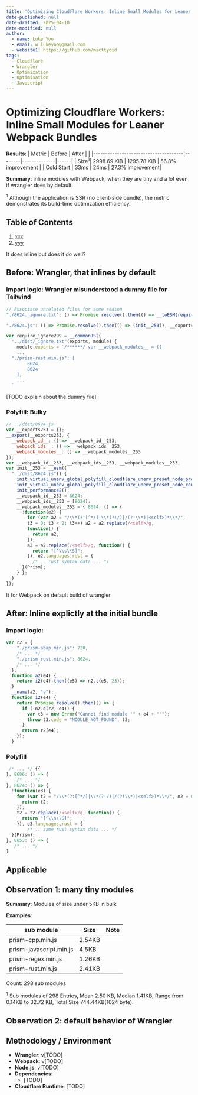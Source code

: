 ```yaml
---
title: 'Optimizing Cloudflare Workers: Inline Small Modules for Leaner Webpack Bundles'
date-published: null
date-drafted: 2025-04-10
date-modified: null
author:
  - name: Luke Yoo
  - email: w.lukeyoo@gmail.com
  - website1: https://github.com/micttyoid
tags:
  - Cloudflare
  - Wrangler
  - Optimization
  - Optimisation
  - Javascript
---
```


# Optimizing Cloudflare Workers: Inline Small Modules for Leaner Webpack Bundles

**Results**:
| Metric                               | Before | After        |      |
|--------------------------------------|--------|--------------|------|
| Size<sup>1</sup>| 2998.69 KiB | 1295.78 KiB  |   56.8% improvement   |
| Cold Start   | 33ms   | 24ms   | 27.3% improvement|


**Summary**:
inline modules with Webpack, when they are tiny and a lot even if
wrangler does by default.

<sup>1</sup> Although the application is SSR (no client-side bundle),
the metric demonstrates its build-time optimization efficiency.

## Table of Contents

1. [xxx](#xxx)
1. [yyy](#yyy)


It does inline but does it do well?

## Before: Wrangler, that inlines by default

### Import logic: Wrangler misunderstood a dummy file for Tailwind

```js
// Associate unrelated files for some reason
"./8624._ignore.txt": () => Promise.resolve().then(() => __toESM(require_ignore253())),

"./8624.js": () => Promise.resolve().then(() => (init__253(), __exports253)),

var require_ignore299 = __commonJS({
  "../dist/_ignore.txt"(exports, module) {
    module.exports = `/******/ var __webpack_modules__ = ({
    ...
  "./prism-rust.min.js": [
		8624,
		8624
	],
    ...
  `
```

[TODO explain about the dummy file]

### Polyfill: Bulky
```js filename="worker.js"
// ../dist/8624.js
var __exports253 = {};
__export(__exports253, {
  __webpack_id__: () => __webpack_id__253,
  __webpack_ids__: () => __webpack_ids__253,
  __webpack_modules__: () => __webpack_modules__253
});
var __webpack_id__253, __webpack_ids__253, __webpack_modules__253;
var init__253 = __esm({
  "../dist/8624.js"() {
    init_virtual_unenv_global_polyfill_cloudflare_unenv_preset_node_process();
    init_virtual_unenv_global_polyfill_cloudflare_unenv_preset_node_console();
    init_performance2();
    __webpack_id__253 = 8624;
    __webpack_ids__253 = [8624];
    __webpack_modules__253 = { 8624: () => {
      !function(e2) {
        for (var a2 = "/\\*(?:[^*/]|\\*(?!/)|/(?!\\*)|<self>)*\\*/",
        t3 = 0; t3 < 2; t3++) a2 = a2.replace(/<self>/g,
        function() {
          return a2;
        });
        a2 = a2.replace(/<self>/g, function() {
          return "[^\\s\\S]";
        }), e2.languages.rust = { 
          /* .. rust syntax data ... */
      }(Prism);
    } };
  }
});
```


It
for Webpack on default build of wrangler


## After: Inline explictly at the initial bundle

### Import logic:
```js
var r2 = {
    "./prism-abap.min.js": 720, 
    /* ... */
    "./prism-rust.min.js": 8624,
    /* ... */
  };
  function a2(e4) {
    return i2(e4).then((e5) => n2.t(e5, 23));
  }
  __name(a2, "a");
  function i2(e4) {
    return Promise.resolve().then(() => {
      if (!n2.o(r2, e4)) {
        var t3 = new Error("Cannot find module '" + e4 + "'");
        throw t3.code = "MODULE_NOT_FOUND", t3;
      }
      return r2[e4];
    });
  }
```

### Polyfill
```js
 /* ... */ {{
}, 8606: () => {
    /* ... */
}, 8624: () => {
  !function(e3) {
    for (var t2 = "/\\*(?:[^*/]|\\*(?!/)|/(?!\\*)|<self>)*\\*/", n2 = 0; n2 < 2; n2++) t2 = t2.replace(/<self>/g, function() {
      return t2;
    });
    t2 = t2.replace(/<self>/g, function() {
      return "[^\\s\\S]";
    }), e3.languages.rust = { 
        /* .. same rust syntax data ... */
  }(Prism);
}, 8653: () => {
   /* ... */
}
```

## Applicable 

## Observation 1: many tiny modules

**Summary**: Modules of size under 5KB in bulk

**Examples**:

| sub module              | Size        | Note     |
|-------------------------|-------------|----------|
| prism-cpp.min.js        | 2.54KB      |          |
| prism-javascript.min.js | 4.5KB       |          |
| prism-regex.min.js      | 1.26KB      |          |
| prism-rust.min.js       | 2.41KB      |          |
 
Count: 298 sub modules

<sup>1</sup> Sub modules of 298 Entries, Mean 2.50 KB, Median 1.41KB, Range from 0.14KB to 32.72 KB, Total Size 744.44KB(1024 byte).

## Observation 2: default behavior of Wrangler


## Methodology / Environment

- **Wrangler**: v[TODO]
- **Webpack**: v[TODO]
- **Node.js**: v[TODO]
- **Dependencies**:  
  - [TODO]
- **Cloudflare Runtime**: [TODO]
